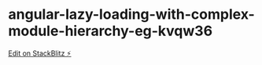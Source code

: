 # angular-lazy-loading-with-complex-module-hierarchy-eg-kvqw36

[Edit on StackBlitz ⚡️](https://stackblitz.com/edit/angular-lazy-loading-with-complex-module-hierarchy-eg-kvqw36)